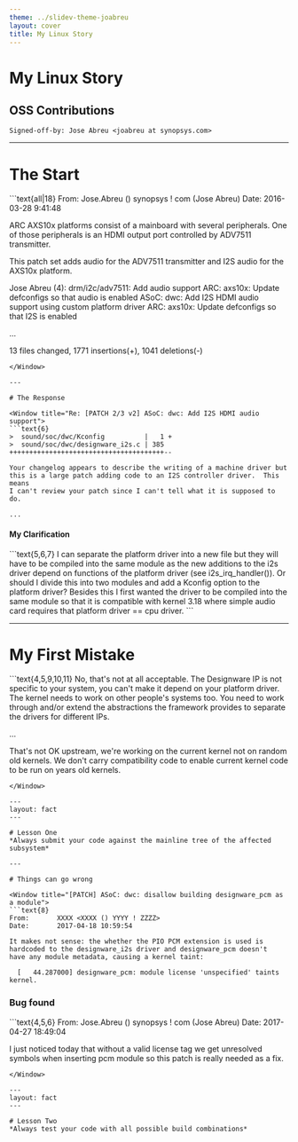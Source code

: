 ```yaml
---
theme: ../slidev-theme-joabreu
layout: cover
title: My Linux Story
---
```


# My Linux Story

## OSS Contributions

`Signed-off-by: Jose Abreu <joabreu at synopsys.com>`

---

# The Start

<Window title="[PATCH 0/3 v2] Add I2S/ADV7511 audio support for ARC AXS10x boards">
```text{all|18}
From:       Jose.Abreu () synopsys ! com (Jose Abreu)
Date:       2016-03-28 9:41:48

ARC AXS10x platforms consist of a mainboard with several peripherals.
One of those peripherals is an HDMI output port controlled by ADV7511 transmitter.

This patch set adds audio for the ADV7511 transmitter and I2S audio for the
AXS10x platform.

Jose Abreu (4):
  drm/i2c/adv7511: Add audio support
  ARC: axs10x: Update defconfigs so that audio is enabled
  ASoC: dwc: Add I2S HDMI audio support using custom platform driver
  ARC: axs10x: Update defconfigs so that I2S is enabled

...

13 files changed, 1771 insertions(+), 1041 deletions(-)
```
</Window>

---

# The Response

<Window title="Re: [PATCH 2/3 v2] ASoC: dwc: Add I2S HDMI audio support">
```text{6}
>  sound/soc/dwc/Kconfig          |   1 +
>  sound/soc/dwc/designware_i2s.c | 385 +++++++++++++++++++++++++++++++++++++++--

Your changelog appears to describe the writing of a machine driver but
this is a large patch adding code to an I2S controller driver.  This means
I can't review your patch since I can't tell what it is supposed to do.

...
```
</Window>

#### My Clarification

<Window title="Re: [PATCH 2/3 v2] ASoC: dwc: Add I2S HDMI audio support">
```text{5,6,7}
I can separate the platform driver into a new file but they will have to be
compiled into the same module as the new additions to the i2s driver depend on
functions of the platform driver (see i2s_irq_handler()). Or should I divide
this into two modules and add a Kconfig option to the platform driver?
Besides this I first wanted the driver to be compiled into the same module so
that it is compatible with kernel 3.18 where simple audio card requires that
platform driver == cpu driver.
```
</Window>

---

# My First Mistake

<Window title="Re: [PATCH 2/3 v2] ASoC: dwc: Add I2S HDMI audio support">
```text{4,5,9,10,11}
No, that's not at all acceptable. The Designware IP is not specific to
your system, you can't make it depend on your platform driver. The kernel
needs to work on other people's systems too.
You need to work through and/or extend the abstractions the framework
provides to separate the drivers for different IPs.

...

That's not OK upstream, we're working on the current kernel not on
random old kernels.  We don't carry compatibility code to enable current
kernel code to be run on years old kernels.
```
</Window>

---
layout: fact
---

# Lesson One
*Always submit your code against the mainline tree of the affected subsystem*

---

# Things can go wrong

<Window title="[PATCH] ASoC: dwc: disallow building designware_pcm as a module">
```text{8}
From:       XXXX <XXXX () YYYY ! ZZZZ>
Date:       2017-04-18 10:59:54

It makes not sense: the whether the PIO PCM extension is used is
hardcoded to the designware_i2s driver and designware_pcm doesn't
have any module metadata, causing a kernel taint:

  [   44.287000] designware_pcm: module license 'unspecified' taints kernel.
```
</Window>

### Bug found

<Window title="Re: [PATCH] ASoC: dwc: disallow building designware_pcm as a module">
```text{4,5,6}
From:       Jose.Abreu () synopsys ! com (Jose Abreu)
Date:       2017-04-27 18:49:04

I just noticed today that without a valid license tag we
get unresolved symbols when inserting pcm module so this patch is
really needed as a fix.
```
</Window>

---
layout: fact
---

# Lesson Two
*Always test your code with all possible build combinations*

